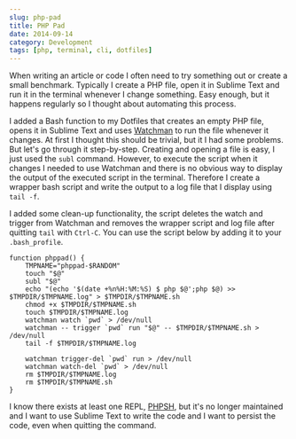 ```yaml
---
slug: php-pad
title: PHP Pad
date: 2014-09-14
category: Development
tags: [php, terminal, cli, dotfiles]
---
```


When writing an article or code I often need to try something out or create a small benchmark. Typically I create a PHP file, open it in Sublime Text and run it in the terminal whenever I change something. Easy enough, but it happens regularly so I thought about automating this process.

I added a Bash function to my Dotfiles that creates an empty PHP file, opens it in Sublime Text and uses [Watchman](https://facebook.github.io/watchman/) to run the file whenever it changes. At first I thought this should be trivial, but it I had some problems. But let's go through it step-by-step. Creating and opening a file is easy, I just used the `subl` command. However, to execute the script when it changes I needed to use Watchman and there is no obvious way to display the output of the executed script in the terminal. Therefore I create a wrapper bash script and write the output to a log file that I display using `tail -f`.

I added some clean-up functionality, the script deletes the watch and trigger from Watchman and removes the wrapper script and log file after quitting `tail` with `Ctrl-C`. You can use the script below by adding it to your `.bash_profile`.

```shell
function phppad() {
    TMPNAME="phppad-$RANDOM"
    touch "$@"
    subl "$@"
    echo "(echo '$(date +%n%H:%M:%S) $ php $@';php $@) >> $TMPDIR/$TMPNAME.log" > $TMPDIR/$TMPNAME.sh
    chmod +x $TMPDIR/$TMPNAME.sh
    touch $TMPDIR/$TMPNAME.log
    watchman watch `pwd` > /dev/null
    watchman -- trigger `pwd` run "$@" -- $TMPDIR/$TMPNAME.sh > /dev/null
    tail -f $TMPDIR/$TMPNAME.log

    watchman trigger-del `pwd` run > /dev/null
    watchman watch-del `pwd` > /dev/null
    rm $TMPDIR/$TMPNAME.log
    rm $TMPDIR/$TMPNAME.sh
}
```

I know there exists at least one REPL, [PHPSH](https://github.com/facebookarchive/phpsh), but it's no longer maintained and I want to use Sublime Text to write the code and I want to persist the code, even when quitting the command.
